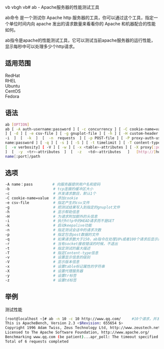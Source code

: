 vb  vbgh vb# ab - Apache服务器的性能测试工具

ab命令 是一个测试你 Apache http 服务器的工具，你可以通过这个工具，指定一个单位时间内向 apache 发出的请求数量来看看你的 Apache 和机器配合的性能如何。

ab指令是apache的性能测试工具，它可以测试当前apache服务器的运行性能，显示每秒中可以处理多少个http请求。

## 适用范围

<!-- <div class="svg linux">Linux</div> -->
<div class="svg redhat">RedHat</div>
<div class="svg rhel">RHEL</div>
<div class="svg ubuntu">Ubuntu</div>
<div class="svg centos">CentOS</div>
<!-- <div class="svg debian">Debian</div> -->
<!-- <div class="svg deepin">Deepin</div> -->
<!-- <div class="svg suse">SUSE</div> -->
<!-- <div class="svg opensuse">openSUSE</div> -->
<div class="svg fedora">Fedora</div>
<!-- <div class="svg linuxmint">Linux Mint</div> -->
<!-- <div class="svg mxlinux">MX Linux</div> -->
<!-- <div class="svg alpinelinux">Alpine Linux</div> -->
<!-- <div class="svg archlinux">Arch Linux</div> -->

## 语法

``` bash
ab [OPTION]
ab [ -A auth-username:password ] [ -c concurrency ] [ -C cookie-name=value
] [ -d ] [ -e csv-file ] [ -g gnuplot-file ] [ -h ] [ -H custom-header ] [
-i  ]  [  -k  ]  [  -n  requests  ] [ -p POST-file ] [ -P proxy-auth-user‐
name:password ] [ -q ] [ -s ] [ -S ] [ -t timelimit ] [ -T content-type  ]
[  -v verbosity] [ -V ] [ -w ] [ -x <table>-attributes ] [ -X proxy[:port]
]  [  -y  <tr>-attributes  ]  [  -z   <td>-attributes   ]   [http://]host‐
name[:port]/path
```

## 选项

``` bash
-A name：pass         # 向服务器提供用户名和密码
-b                    # tcp连接的缓冲区大小
-c                    # 并发请求数目，默认1个
-C cookie-name=value  # 添加cookie
-e csv-file           # 指定产生的csv文件
-g                    # 把测试结果写入到指定的gnuplot文件
-h                    # 显示帮助信息
-H                    # 为请求附加额外的头信息
-i                    # 执行http中的HEAD请求而不是GET
-k                    # 启动keepalive功能
-n                    # 指定测试会话中的请求次数
-p                    # 指定包含post数据的文件
-q                    # 如果请求数大于150，ab指令在处理10%或者100个请求后显示进度
-r                    # 当有socket接收错误的时候，不退出
-t                    # 指定测试的最大描述
-T                    # 指定Content-type信息
-v                    # 设置显示信息的级别
-V                    # 显示版本信息
-x                    # 设置table标记属性的字符串
-X                    # 设置代理服务器
-y                    # 设置tr标签
-z                    # 设置td标签
```
## 举例

测试性能
``` bash
[root@localhost ~]# ab -n 10 -c 10 http://www.qq.com/     #10个请求，并发10个
This is ApacheBench, Version 2.3 <$Revision: 655654 $>
Copyright 1996 Adam Twiss, Zeus Technology Ltd, http://www.zeustech.net/
Licensed to The Apache Software Foundation, http://www.apache.org/
Benchmarking www.qq.com (be patient)...apr_poll: The timeout specified has expired (70007)
Total of 6 requests completed
```

